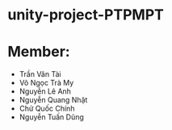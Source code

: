# unity-project-PTPMPT
# Member: 
- Trần Văn Tài
- Võ Ngọc Trà My
- Nguyễn Lê Anh
- Nguyễn Quang Nhật
- Chử Quốc Chính
- Nguyễn Tuấn Dũng
